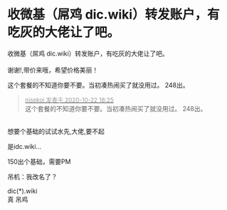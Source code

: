 # 收微基（屌鸡 dic.wiki）转发账户，有吃灰的大佬让了吧。


收微基（屌鸡 dic.wiki）转发账户，有吃灰的大佬让了吧。<br />
<br />
谢谢!,带价来哦，希望价格美丽！<br />


这个套餐的不知道你要不要。当初凑热闹买了就没用过。 248出。<img id="aimg_ySxg9" onclick="zoom(this, this.src, 0, 0, 0)" class="zoom" src="https://i.loli.net/2020/10/22/yR3IGX819bNu2H5.png" onmouseover="img_onmouseoverfunc(this)" onload="thumbImg(this)" border="0" alt="" />

<div class="quote"><blockquote><font size="2"><a href="https://www.hostloc.com/forum.php?mod=redirect&amp;goto=findpost&amp;pid=9337269&amp;ptid=757274" target="_blank"><font color="#999999">nisekoi 发表于 2020-10-22 18:25</font></a></font><br />
这个套餐的不知道你要不要。当初凑热闹买了就没用过。 248出。</blockquote></div><br />
想要个基础的试试水先,<img src="static/image/smiley/yct/002.gif" smilieid="30" border="0" alt="" />大佬,要不起

是idc.wiki...

150出个基础，需要PM

吊机：我改名了？

dic(*).wiki<br />
真 吊鸡<img src="static/image/smiley/yct/010.gif" smilieid="41" border="0" alt="" />
